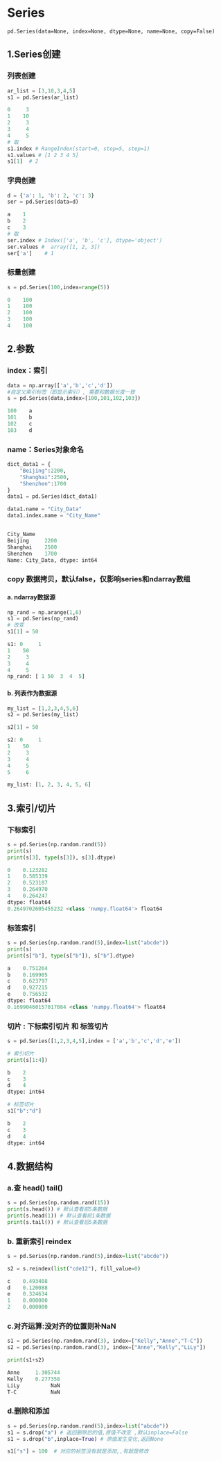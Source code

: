 # Series
`pd.Series(data=None, index=None, dtype=None, name=None, copy=False)`
## 1.Series创建
### 列表创建
```python
ar_list = [3,10,3,4,5]
s1 = pd.Series(ar_list)

0     3
1    10
2     3
3     4
4     5
# 取
s1.index # RangeIndex(start=0, stop=5, step=1)
s1.values # [1 2 3 4 5]
s1[1]  # 2
```
### 字典创建
```python
d = {'a': 1, 'b': 2, 'c': 3}
ser = pd.Series(data=d)

a    1
b    2
c    3
# 取
ser.index # Index(['a', 'b', 'c'], dtype='object')
ser.values #  array([1, 2, 3])
ser['a']    # 1
```
### 标量创建
```python
s = pd.Series(100,index=range(5))

0    100
1    100
2    100
3    100
4    100
```
## 2.参数
### index：索引
```python
data = np.array(['a','b','c','d'])
#自定义索引标签（即显示索引）, 需要和数据长度一致
s = pd.Series(data,index=[100,101,102,103])

100    a
101    b
102    c
103    d
```
### name：Series对象命名
```python
dict_data1 = {
    "Beijing":2200,
    "Shanghai":2500,
    "Shenzhen":1700
}
data1 = pd.Series(dict_data1)

data1.name = "City_Data"
data1.index.name = "City_Name"


City_Name
Beijing     2200
Shanghai    2500
Shenzhen    1700
Name: City_Data, dtype: int64
```
### copy 数据拷贝，默认false，仅影响series和ndarray数组
#### a. ndarray数据源
```python
np_rand = np.arange(1,6)
s1 = pd.Series(np_rand)
# 改变
s1[1] = 50

s1: 0     1
1    50
2     3
3     4
4     5
np_rand: [ 1 50  3  4  5]
```
#### b. 列表作为数据源
```python
my_list = [1,2,3,4,5,6]
s2 = pd.Series(my_list)

s2[1] = 50

s2: 0     1
1    50
2     3
3     4
4     5
5     6

my_list: [1, 2, 3, 4, 5, 6]
```
## 3.索引/切片
### 下标索引 
```python
s = pd.Series(np.random.rand(5))
print(s)
print(s[3], type(s[3]), s[3].dtype)

0    0.123282
1    0.585339
2    0.523187
3    0.264970
4    0.264247
dtype: float64
0.2649702605455232 <class 'numpy.float64'> float64
```
### 标签索引
```python
s = pd.Series(np.random.rand(5),index=list("abcde"))
print(s)
print(s["b"], type(s["b"]), s["b"].dtype)

a    0.751264
b    0.169905
c    0.623797
d    0.927215
e    0.756532
dtype: float64
0.16990460157017084 <class 'numpy.float64'> float64
```
### 切片 : 下标索引切片 和 标签切片
```python
s = pd.Series([1,2,3,4,5],index = ['a','b','c','d','e'])

# 索引切片
print(s[1:4])

b    2
c    3
d    4
dtype: int64

# 标签切片
s1["b":"d"]

b    2
c    3
d    4
dtype: int64
```
## 4.数据结构
### a.查 head() tail()
```python
s = pd.Series(np.random.rand(15))
print(s.head()) # 默认查看前5条数据
print(s.head(1)) # 默认查看前1条数据
print(s.tail()) # 默认查看后5条数据
```
### b. 重新索引 reindex
```python
s = pd.Series(np.random.rand(5),index=list("abcde"))

s2 = s.reindex(list("cde12"), fill_value=0)

c    0.493408
d    0.120088
e    0.324634
1    0.000000
2    0.000000
```
### c.对齐运算:没对齐的位置则补NaN
```python
s1 = pd.Series(np.random.rand(3), index=["Kelly","Anne","T-C"])
s2 = pd.Series(np.random.rand(3), index=["Anne","Kelly","LiLy"])

print(s1+s2)

Anne     1.305744
Kelly    0.277358
LiLy          NaN
T-C           NaN
```
### d.删除和添加
```python
s = pd.Series(np.random.rand(5),index=list("abcde"))
s1 = s.drop("a") # 返回删除后的值,原值不改变 ,默认inplace=False
s1 = s.drop("b",inplace=True) # 原值发生变化,返回None

s1["s"] = 100  # 对应的标签没有就是添加,,有就是修改

```